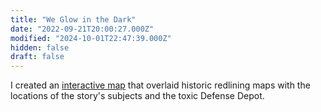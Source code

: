```yaml
---
title: "We Glow in the Dark"
date: "2022-09-21T20:00:27.000Z"
modified: "2024-10-01T22:47:39.000Z"
hidden: false
draft: false
---
```

I created an [interactive map](https://themargin.us/features/we-glow-in-the-dark) that overlaid historic redlining maps with the locations of the story's subjects and the toxic Defense Depot.